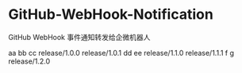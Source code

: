 # GitHub-WebHook-Notification
GitHub WebHook 事件通知转发给企微机器人

aa
bb
cc
release/1.0.0
release/1.0.1
dd
ee
release/1.1.0
release/1.1.1
f
g
release/1.2.0
